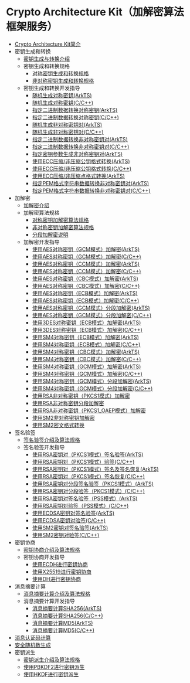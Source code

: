 # Crypto Architecture Kit（加解密算法框架服务）

- [Crypto Architecture Kit简介](crypto-architecture-kit-intro.md)
- 密钥生成和转换
  - [密钥生成与转换介绍](crypto-key-generation-conversion-overview.md)
  - 密钥生成和转换规格
    - [对称密钥生成和转换规格](crypto-sym-key-generation-conversion-spec.md)
    - [非对称密钥生成和转换规格](crypto-asym-key-generation-conversion-spec.md)
  - 密钥生成和转换开发指导
    - [随机生成对称密钥(ArkTS)](crypto-generate-sym-key-randomly.md)
    - [随机生成对称密钥(C/C++)](crypto-generate-sym-key-randomly-ndk.md)
    - [指定二进制数据转换对称密钥(ArkTS)](crypto-convert-binary-data-to-sym-key.md)
    - [指定二进制数据转换对称密钥(C/C++)](crypto-convert-binary-data-to-sym-key-ndk.md)
    - [随机生成非对称密钥对(ArkTS)](crypto-generate-asym-key-pair-randomly.md)
    - [随机生成非对称密钥对(C/C++)](crypto-generate-asym-key-pair-randomly-ndk.md)
    - [指定二进制数据转换非对称密钥对(ArkTS)](crypto-convert-binary-data-to-asym-key-pair.md)
    - [指定二进制数据转换非对称密钥对(C/C++)](crypto-convert-binary-data-to-asym-key-pair-ndk.md)
    - [指定密钥参数生成非对称密钥对(ArkTS)](crypto-generate-asym-key-pair-from-key-spec.md)
    - [使用ECC压缩/非压缩公钥格式转换(ArkTS)](crypto-convert-compressed-or-uncompressed-ECC-pubkey.md)
    - [使用ECC压缩/非压缩公钥格式转换(C/C++)](crypto-convert-compressed-or-uncompressed-ECC-pubkey-ndk.md)
    - [使用ECC压缩/非压缩点格式转换(ArkTS)](crypto-convert-compressed-or-uncompressed-ECC-point.md)
    - [指定PEM格式字符串数据转换非对称密钥对(ArkTS)](crypto-convert-string-data-to-asym-key-pair.md)
    - [指定PEM格式字符串数据转换非对称密钥对(C/C++)](crypto-convert-string-data-to-asym-key-pair-ndk.md)
- 加解密
  - [加解密介绍](crypto-encryption-decryption-overview.md)
  - 加解密算法规格
    - [对称密钥加解密算法规格](crypto-sym-encrypt-decrypt-spec.md)
    - [非对称密钥加解密算法规格](crypto-asym-encrypt-decrypt-spec.md)
    - [分段加解密说明](crypto-encrypt-decrypt-by-segment.md)
  - 加解密开发指导
    - [使用AES对称密钥（GCM模式）加解密(ArkTS)](crypto-aes-sym-encrypt-decrypt-gcm.md)
    - [使用AES对称密钥（GCM模式）加解密(C/C++)](crypto-aes-sym-encrypt-decrypt-gcm-ndk.md)
    - [使用AES对称密钥（CCM模式）加解密(ArkTS)](crypto-aes-sym-encrypt-decrypt-ccm.md)
    - [使用AES对称密钥（CCM模式）加解密(C/C++)](crypto-aes-sym-encrypt-decrypt-ccm-ndk.md)
    - [使用AES对称密钥（CBC模式）加解密(ArkTS)](crypto-aes-sym-encrypt-decrypt-cbc.md)
    - [使用AES对称密钥（CBC模式）加解密(C/C++)](crypto-aes-sym-encrypt-decrypt-cbc-ndk.md)
    - [使用AES对称密钥（ECB模式）加解密(ArkTS)](crypto-aes-sym-encrypt-decrypt-ecb.md)
    - [使用AES对称密钥（ECB模式）加解密(C/C++)](crypto-aes-sym-encrypt-decrypt-ecb-ndk.md)
    - [使用AES对称密钥（GCM模式）分段加解密(ArkTS)](crypto-aes-sym-encrypt-decrypt-gcm-by-segment.md)
    - [使用AES对称密钥（GCM模式）分段加解密(C/C++)](crypto-aes-sym-encrypt-decrypt-gcm-by-segment-ndk.md)
    - [使用3DES对称密钥（ECB模式）加解密(ArkTS)](crypto-3des-sym-encrypt-decrypt-ecb.md)
    - [使用3DES对称密钥（ECB模式）加解密(C/C++)](crypto-3des-sym-encrypt-decrypt-ecb-ndk.md)
    - [使用SM4对称密钥（ECB模式）加解密(ArkTS)](crypto-sm4-sym-encrypt-decrypt-ecb.md)
    - [使用SM4对称密钥（ECB模式）加解密(C/C++)](crypto-sm4-sym-encrypt-decrypt-ecb-ndk.md)
    - [使用SM4对称密钥（CBC模式）加解密(ArkTS)](crypto-sm4-sym-encrypt-decrypt-cbc.md)
    - [使用SM4对称密钥（CBC模式）加解密(C/C++)](crypto-sm4-sym-encrypt-decrypt-cbc-ndk.md)
    - [使用SM4对称密钥（GCM模式）加解密(ArkTS)](crypto-sm4-sym-encrypt-decrypt-gcm.md)
    - [使用SM4对称密钥（GCM模式）加解密(C/C++)](crypto-sm4-sym-encrypt-decrypt-gcm-ndk.md)
    - [使用SM4对称密钥（GCM模式）分段加解密(ArkTS)](crypto-sm4-sym-encrypt-decrypt-gcm-by-segment.md)
    - [使用SM4对称密钥（GCM模式）分段加解密(C/C++)](crypto-sm4-sym-encrypt-decrypt-gcm-by-segment-ndk.md)
    - [使用RSA非对称密钥（PKCS1模式）加解密](crypto-rsa-asym-encrypt-decrypt-pkcs1.md)
    - [使用RSA非对称密钥分段加解密](crypto-rsa-asym-encrypt-decrypt-by-segment.md)
    - [使用RSA非对称密钥（PKCS1_OAEP模式）加解密](crypto-rsa-asym-encrypt-decrypt-pkcs1_oaep.md)
    - [使用SM2非对称密钥加解密](crypto-sm2-asym-encrypt-decrypt.md)
    - [使用SM2密文格式转换](crypto-sm2-ciphertext-conversion.md)
- 签名验签
  - [签名验签介绍及算法规格](crypto-sign-sig-verify-overview.md)
  - 签名验签开发指导
    - [使用RSA密钥对（PKCS1模式）签名验签(ArkTS)](crypto-rsa-sign-sig-verify-pkcs1.md)
    - [使用RSA密钥对（PKCS1模式）验签(C/C++)](crypto-rsa-sign-sig-verify-pkcs1-ndk.md)
    - [使用RSA密钥对（PKCS1模式）签名及签名恢复(ArkTS)](crypto-rsa-sign-sig-verify-recover-pkcs1.md)
    - [使用RSA密钥对（PKCS1模式）签名恢复(C/C++)](crypto-rsa-sign-sig-verify-recover-pkcs1-ndk.md)
    - [使用RSA密钥对分段签名验签（PKCS1模式）(ArkTS)](crypto-rsa-sign-sig-verify-pkcs1-by-segment.md)
    - [使用RSA密钥对分段验签（PKCS1模式）(C/C++)](crypto-rsa-sign-sig-verify-pkcs1-by-segment-ndk.md)
    - [使用RSA密钥对签名验签（PSS模式）(ArkTS)](crypto-rsa-sign-sig-verify-pss.md)
    - [使用RSA密钥对验签（PSS模式）(C/C++)](crypto-rsa-sign-sig-verify-pss-ndk.md)
    - [使用ECDSA密钥对签名验签(ArkTS)](crypto-ecdsa-sign-sig-verify.md)
    - [使用ECDSA密钥对验签(C/C++)](crypto-ecdsa-sign-sig-verify-ndk.md)
    - [使用SM2密钥对签名验签(ArkTS)](crypto-sm2-sign-sig-verify-pkcs1.md)
    - [使用SM2密钥对验签(C/C++)](crypto-sm2-sign-sig-verify-pkcs1-ndk.md)
- 密钥协商
  - [密钥协商介绍及算法规格](crypto-key-agreement-overview.md)
  - 密钥协商开发指导
    - [使用ECDH进行密钥协商](crypto-key-agreement-using-ecdh.md)
    - [使用X25519进行密钥协商](crypto-key-agreement-using-x25519.md)
    - [使用DH进行密钥协商](crypto-key-agreement-using-dh.md)
- 消息摘要计算
  - [消息摘要计算介绍及算法规格](crypto-generate-message-digest-overview.md)
  - 消息摘要计算开发指导<!--crypto-generate-message-digest-dev-->
    - [消息摘要计算SHA256(ArkTS)](crypto-generate-message-digest.md)
    - [消息摘要计算SHA256(C/C++)](crypto-generate-message-digest-ndk.md)
    - [消息摘要计算MD5(ArkTS)](crypto-generate-message-digest-md5.md)
    - [消息摘要计算MD5(C/C++)](crypto-generate-message-digest-md5-ndk.md)
- [消息认证码计算](crypto-compute-mac.md)
- [安全随机数生成](crypto-generate-random-number.md)
- 密钥派生
  - [密钥派生介绍及算法规格](crypto-key-derivation-overview.md)
  - [使用PBKDF2进行密钥派生](crypto-key-derivation-using-pbkdf2.md)
  - [使用HKDF进行密钥派生](crypto-key-derivation-using-hkdf.md)
